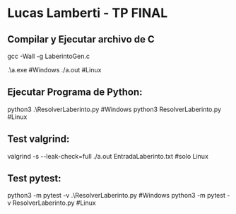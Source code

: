 # Lucas Lamberti - TP FINAL

## Compilar y Ejecutar archivo de C
gcc -Wall -g LaberintoGen.c

.\a.exe <direccion de la entrada del laberinto> #Windows
./a.out <direccion de la entrada del laberinto> #Linux

## Ejecutar Programa de Python: 
python3 .\ResolverLaberinto.py #Windows
python3 ResolverLaberinto.py #Linux

## Test valgrind:
valgrind -s --leak-check=full ./a.out EntradaLaberinto.txt #solo Linux

## Test pytest:
python3 -m pytest -v .\ResolverLaberinto.py #Windows
python3 -m pytest -v ResolverLaberinto.py #Linux